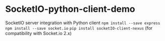 # SocketIO-python-client-demo
SocketIO server integration with Python client
`npm install --save express`
`npm install --save socket.io`
`pip install socketIO-client-nexus` (for compatibility with Socket.io 2.x)
